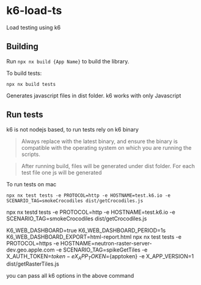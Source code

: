 # k6-load-ts
Load testing using k6

## Building

Run `npx nx build {App Name}` to build the library.

To build tests:
```
npx nx build tests
```

Generates javascript files in dist folder. k6 works with only Javascript

## Run tests
k6 is not nodejs based, to run tests rely on k6 binary

> Always replace with the latest binary, and ensure the binary is compatible with the operating system on which you are running the scripts.

> After running build, files will be generated under dist folder. For each test file one js will be generated

To run tests on mac
```
npx nx test tests -e PROTOCOL=http -e HOSTNAME=test.k6.io -e SCENARIO_TAG=smokeCrocodiles dist/getCrocodiles.js
```
npx nx testd tests -e PROTOCOL=http -e HOSTNAME=test.k6.io -e SCENARIO_TAG=smokeCrocodiles dist/getCrocodiles.js

K6_WEB_DASHBOARD=true K6_WEB_DASHBOARD_PERIOD=1s K6_WEB_DASHBOARD_EXPORT=html-report.html npx nx test tests -e PROTOCOL=https -e HOSTNAME=neutron-raster-server-dev.geo.apple.com -e SCENARIO_TAG=spikeGetTiles -e X_AUTH_TOKEN=${token} -e X_APP_TOKEN=${apptoken} -e X_APP_VERSION=1 dist/getRasterTiles.js


you can pass all k6 options in the above command